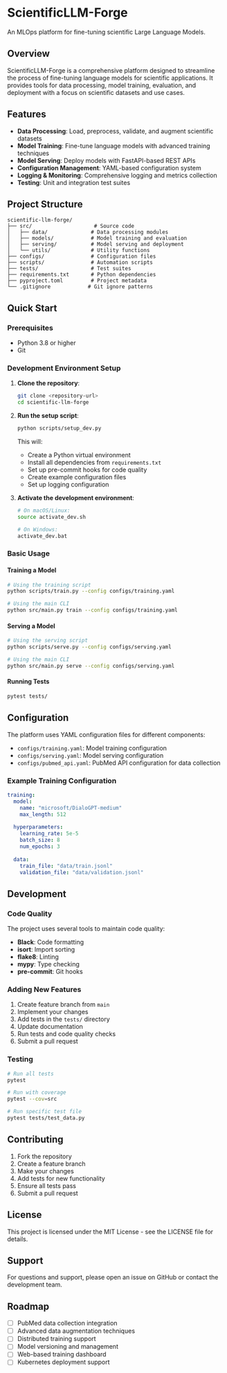 # ScientificLLM-Forge

An MLOps platform for fine-tuning scientific Large Language Models.

## Overview

ScientificLLM-Forge is a comprehensive platform designed to streamline the process of fine-tuning language models for scientific applications. It provides tools for data processing, model training, evaluation, and deployment with a focus on scientific datasets and use cases.

## Features

- **Data Processing**: Load, preprocess, validate, and augment scientific datasets
- **Model Training**: Fine-tune language models with advanced training techniques
- **Model Serving**: Deploy models with FastAPI-based REST APIs
- **Configuration Management**: YAML-based configuration system
- **Logging & Monitoring**: Comprehensive logging and metrics collection
- **Testing**: Unit and integration test suites

## Project Structure

```
scientific-llm-forge/
├── src/                    # Source code
│   ├── data/              # Data processing modules
│   ├── models/            # Model training and evaluation
│   ├── serving/           # Model serving and deployment
│   └── utils/             # Utility functions
├── configs/               # Configuration files
├── scripts/               # Automation scripts
├── tests/                 # Test suites
├── requirements.txt       # Python dependencies
├── pyproject.toml         # Project metadata
└── .gitignore            # Git ignore patterns
```

## Quick Start

### Prerequisites

- Python 3.8 or higher
- Git

### Development Environment Setup

1. **Clone the repository**:
   ```bash
   git clone <repository-url>
   cd scientific-llm-forge
   ```

2. **Run the setup script**:
   ```bash
   python scripts/setup_dev.py
   ```

   This will:
   - Create a Python virtual environment
   - Install all dependencies from `requirements.txt`
   - Set up pre-commit hooks for code quality
   - Create example configuration files
   - Set up logging configuration

3. **Activate the development environment**:
   ```bash
   # On macOS/Linux:
   source activate_dev.sh
   
   # On Windows:
   activate_dev.bat
   ```

### Basic Usage

#### Training a Model

```bash
# Using the training script
python scripts/train.py --config configs/training.yaml

# Using the main CLI
python src/main.py train --config configs/training.yaml
```

#### Serving a Model

```bash
# Using the serving script
python scripts/serve.py --config configs/serving.yaml

# Using the main CLI
python src/main.py serve --config configs/serving.yaml
```

#### Running Tests

```bash
pytest tests/
```

## Configuration

The platform uses YAML configuration files for different components:

- `configs/training.yaml`: Model training configuration
- `configs/serving.yaml`: Model serving configuration
- `configs/pubmed_api.yaml`: PubMed API configuration for data collection

### Example Training Configuration

```yaml
training:
  model:
    name: "microsoft/DialoGPT-medium"
    max_length: 512
    
  hyperparameters:
    learning_rate: 5e-5
    batch_size: 8
    num_epochs: 3
    
  data:
    train_file: "data/train.jsonl"
    validation_file: "data/validation.jsonl"
```

## Development

### Code Quality

The project uses several tools to maintain code quality:

- **Black**: Code formatting
- **isort**: Import sorting
- **flake8**: Linting
- **mypy**: Type checking
- **pre-commit**: Git hooks

### Adding New Features

1. Create feature branch from `main`
2. Implement your changes
3. Add tests in the `tests/` directory
4. Update documentation
5. Run tests and code quality checks
6. Submit a pull request

### Testing

```bash
# Run all tests
pytest

# Run with coverage
pytest --cov=src

# Run specific test file
pytest tests/test_data.py
```

## Contributing

1. Fork the repository
2. Create a feature branch
3. Make your changes
4. Add tests for new functionality
5. Ensure all tests pass
6. Submit a pull request

## License

This project is licensed under the MIT License - see the LICENSE file for details.

## Support

For questions and support, please open an issue on GitHub or contact the development team.

## Roadmap

- [ ] PubMed data collection integration
- [ ] Advanced data augmentation techniques
- [ ] Distributed training support
- [ ] Model versioning and management
- [ ] Web-based training dashboard
- [ ] Kubernetes deployment support
